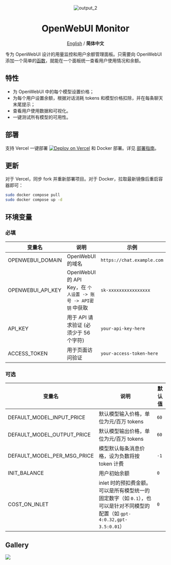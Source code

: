 <div align="center">

![output_2](https://github.com/user-attachments/assets/b1716788-93c5-49d5-abb1-b0ef3a29356d)

# OpenWebUI Monitor

[English](../../../README.md) / **简体中文**

</div>

专为 OpenWebUI 设计的用量监控和用户余额管理面板。只需要向 OpenWebUI 添加一个简单的[函数](https://github.com/VariantConst/OpenWebUI-Monitor/blob/main/resources/functions/openwebui_monitor.py)，就能在一个面板统一查看用户使用情况和余额。

## 特性

- 为 OpenWebUI 中的每个模型设置价格；
- 为每个用户设置余额，根据对话消耗 tokens 和模型价格扣除，并在每条聊天末尾提示；
- 查看用户使用数据和可视化。
- 一键测试所有模型的可用性。

## 部署

支持 Vercel 一键部署 [![Deploy on Vercel](https://vercel.com/button)](https://vercel.com/new/clone?repository-url=https%3A%2F%2Fgithub.com%2FVariantConst%2FOpenWebUI-Monitor&project-name=openwebui-monitor&repository-name=openwebui-monitor&env=OPENWEBUI_DOMAIN,OPENWEBUI_API_KEY,ACCESS_TOKEN,API_KEY) 和 Docker 部署。详见 [部署指南](https://github.com/VariantConst/OpenWebUI-Monitor/blob/main/resources/tutorials/zh-cn/deployment_guide_zh.md)。

## 更新

对于 Vercel，同步 fork 并重新部署项目。对于 Docker，拉取最新镜像后重启容器即可：

```bash
sudo docker compose pull
sudo docker compose up -d
```

## 环境变量

### 必填

| 变量名            | 说明                                                          | 示例                       |
| ----------------- | ------------------------------------------------------------- | -------------------------- |
| OPENWEBUI_DOMAIN  | OpenWebUI 的域名                                              | `https://chat.example.com` |
| OPENWEBUI_API_KEY | OpenWebUI 的 API Key，在 `个人设置 -> 账号 -> API密钥` 中获取 | `sk-xxxxxxxxxxxxxxxx`      |
| API_KEY           | 用于 API 请求验证 (必须少于 56 个字符)                        | `your-api-key-here`        |
| ACCESS_TOKEN      | 用于页面访问验证                                              | `your-access-token-here`   |

### 可选

| 变量名                      | 说明                                                                                                                       | 默认值 |
| --------------------------- | -------------------------------------------------------------------------------------------------------------------------- | ------ |
| DEFAULT_MODEL_INPUT_PRICE   | 默认模型输入价格，单位为元/百万 tokens                                                                                     | `60`   |
| DEFAULT_MODEL_OUTPUT_PRICE  | 默认模型输出价格，单位为元/百万 tokens                                                                                     | `60`   |
| DEFAULT_MODEL_PER_MSG_PRICE | 模型默认每条消息价格，设为负数将按 token 计费                                                                              | `-1`   |
| INIT_BALANCE                | 用户初始余额                                                                                                               | `0`    |
| COST_ON_INLET               | inlet 时的预扣费金额。可以是所有模型统一的固定数字（如 `0.1`），也可以是针对不同模型的配置（如 `gpt-4:0.32,gpt-3.5:0.01`） | `0`    |

<h2>Gallery</h2>

![](https://github.com/user-attachments/assets/2777c1fc-a8c6-4397-9665-a6a559d4bab1)
